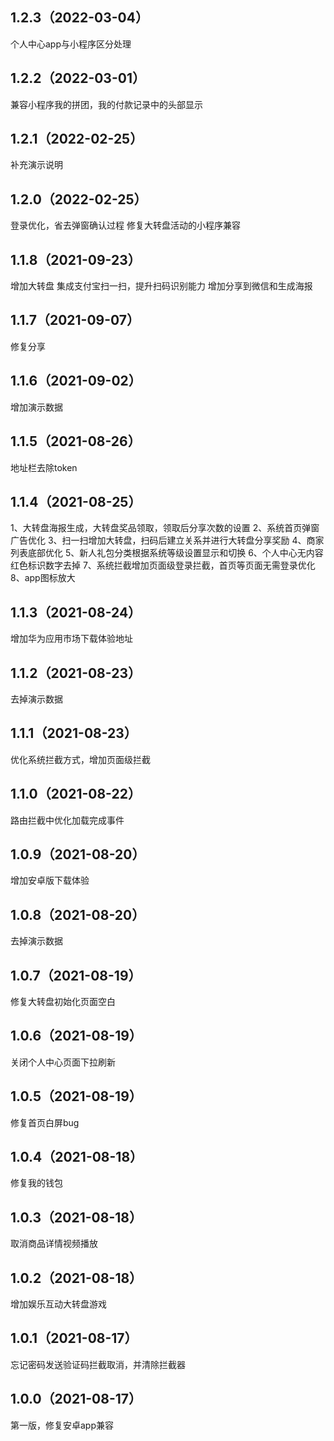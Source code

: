 ## 1.2.3（2022-03-04）
个人中心app与小程序区分处理
## 1.2.2（2022-03-01）
兼容小程序我的拼团，我的付款记录中的头部显示
## 1.2.1（2022-02-25）
补充演示说明
## 1.2.0（2022-02-25）
登录优化，省去弹窗确认过程
修复大转盘活动的小程序兼容
## 1.1.8（2021-09-23）
增加大转盘
集成支付宝扫一扫，提升扫码识别能力
增加分享到微信和生成海报
## 1.1.7（2021-09-07）
修复分享
## 1.1.6（2021-09-02）
增加演示数据
## 1.1.5（2021-08-26）
地址栏去除token
## 1.1.4（2021-08-25）
1、大转盘海报生成，大转盘奖品领取，领取后分享次数的设置
2、系统首页弹窗广告优化
3、扫一扫增加大转盘，扫码后建立关系并进行大转盘分享奖励
4、商家列表底部优化
5、新人礼包分类根据系统等级设置显示和切换
6、个人中心无内容红色标识数字去掉
7、系统拦截增加页面级登录拦截，首页等页面无需登录优化
8、app图标放大
## 1.1.3（2021-08-24）
增加华为应用市场下载体验地址
## 1.1.2（2021-08-23）
去掉演示数据
## 1.1.1（2021-08-23）
优化系统拦截方式，增加页面级拦截
## 1.1.0（2021-08-22）
路由拦截中优化加载完成事件
## 1.0.9（2021-08-20）
增加安卓版下载体验
## 1.0.8（2021-08-20）
去掉演示数据
## 1.0.7（2021-08-19）
修复大转盘初始化页面空白
## 1.0.6（2021-08-19）
关闭个人中心页面下拉刷新
## 1.0.5（2021-08-19）
修复首页白屏bug
## 1.0.4（2021-08-18）
修复我的钱包
## 1.0.3（2021-08-18）
取消商品详情视频播放
## 1.0.2（2021-08-18）
增加娱乐互动大转盘游戏
## 1.0.1（2021-08-17）
忘记密码发送验证码拦截取消，并清除拦截器
## 1.0.0（2021-08-17）
第一版，修复安卓app兼容
